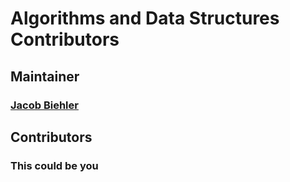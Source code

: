 # Algorithms and Data Structures Contributors

## Maintainer

### [Jacob Biehler](https://github.com/biehlerj)

## Contributors

### This could be you
